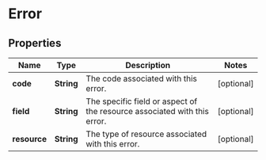 
# Error

## Properties
Name | Type | Description | Notes
------------ | ------------- | ------------- | -------------
**code** | **String** | The code associated with this error. |  [optional]
**field** | **String** | The specific field or aspect of the resource associated with this error. |  [optional]
**resource** | **String** | The type of resource associated with this error. |  [optional]




